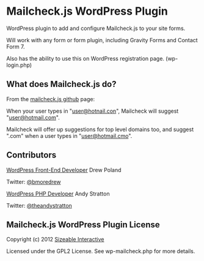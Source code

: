 # Mailcheck.js WordPress Plugin

WordPress plugin to add and configure Mailcheck.js to your site forms.

Will work with any form or form plugin, including Gravity Forms and Contact Form 7.

Also has the ability to use this on WordPress registration page. (wp-login.php)


## What does Mailcheck.js do?

From the [mailcheck.js github](https://github.com/Kicksend/mailcheck) page:

When your user types in "user@hotnail.con", Mailcheck will suggest "user@hotmail.com".

Mailcheck will offer up suggestions for top level domains too, and suggest ".com" when a user types in "user@hotmail.cmo".


## Contributors

[WordPress Front-End Developer](http://www.baltimoredrew.com) Drew Poland

Twitter: [@bmoredrew](http://www.twitter.com/@bmoredrew)

[WordPress PHP Developer](http://www.theandystratton.com) Andy Stratton

Twitter: [@theandystratton](http://www.twitter.com/@theandystratton)


## Mailcheck.js WordPress Plugin License

Copyright (c) 2012 [Sizeable Interactive](http://www.sizeableinteractive.com)

Licensed under the GPL2 License. See wp-mailcheck.php for more details.